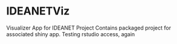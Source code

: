 # IDEANETViz
Visualizer App for IDEANET Project
Contains packaged project for associated shiny app.
Testing rstudio access, again